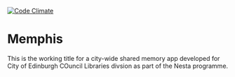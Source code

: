 [![Code Climate](https://codeclimate.com/github/urfolomeus/memphis.png)](https://codeclimate.com/github/urfolomeus/memphis)

# Memphis

This is the working title for a city-wide shared memory app developed for City of Edinburgh COuncil Libraries divsion as part of the Nesta programme.
